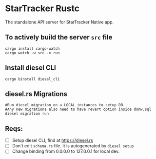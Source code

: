 # StarTracker Rustc

The standalone API server for StarTracker Native app.

## To actively build the server ```src``` file
```shell
cargo install cargo-watch
cargo watch -w src -x run
```

## Install diesel CLI
```shell
cargo binstall diesel_cli
```

## diesel.rs Migrations
```shell
#Run diesel migration on a LOCAL instances to setup DB.
#Any new migrations also need to have revert option inside donw.sql
diesel migration run
```

## Reqs:
- [ ] Setup diesel CLI, find at https://diesel.rs
- [ ] Don't edit ```schema.rs``` file. It is autogenerated by ```diesel setup```
- [ ] Change binding from 0.0.0.0 to 127.0.0.1 for local dev.
